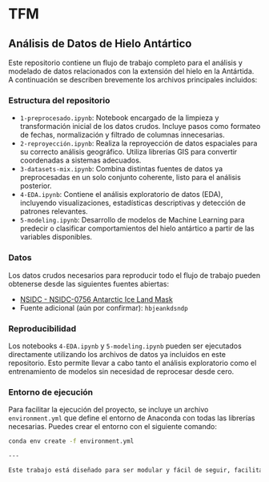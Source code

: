 # TFM

## Análisis de Datos de Hielo Antártico

Este repositorio contiene un flujo de trabajo completo para el análisis y modelado de datos relacionados con la extensión del hielo en la Antártida. A continuación se describen brevemente los archivos principales incluidos:

### Estructura del repositorio

- `1-preprocesado.ipynb`: Notebook encargado de la limpieza y transformación inicial de los datos crudos. Incluye pasos como formateo de fechas, normalización y filtrado de columnas innecesarias.
- `2-reproyección.ipynb`: Realiza la reproyección de datos espaciales para su correcto análisis geográfico. Utiliza librerías GIS para convertir coordenadas a sistemas adecuados.
- `3-datasets-mix.ipynb`: Combina distintas fuentes de datos ya preprocesadas en un solo conjunto coherente, listo para el análisis posterior.
- `4-EDA.ipynb`: Contiene el análisis exploratorio de datos (EDA), incluyendo visualizaciones, estadísticas descriptivas y detección de patrones relevantes.
- `5-modeling.ipynb`: Desarrollo de modelos de Machine Learning para predecir o clasificar comportamientos del hielo antártico a partir de las variables disponibles.

### Datos

Los datos crudos necesarios para reproducir todo el flujo de trabajo pueden obtenerse desde las siguientes fuentes abiertas:

- [NSIDC - NSIDC-0756 Antarctic Ice Land Mask](https://nsidc.org/data/au_land/versions/1#anchor-2)
- Fuente adicional (aún por confirmar): `hbjeankdsndp`

### Reproducibilidad

Los notebooks `4-EDA.ipynb` y `5-modeling.ipynb` pueden ser ejecutados directamente utilizando los archivos de datos ya incluidos en este repositorio. Esto permite llevar a cabo tanto el análisis exploratorio como el entrenamiento de modelos sin necesidad de reprocesar desde cero.

### Entorno de ejecución

Para facilitar la ejecución del proyecto, se incluye un archivo `environment.yml` que define el entorno de Anaconda con todas las librerías necesarias. Puedes crear el entorno con el siguiente comando:

```bash
conda env create -f environment.yml

---

Este trabajo está diseñado para ser modular y fácil de seguir, facilitando la comprensión del flujo completo desde los datos en bruto hasta modelos predictivos.

